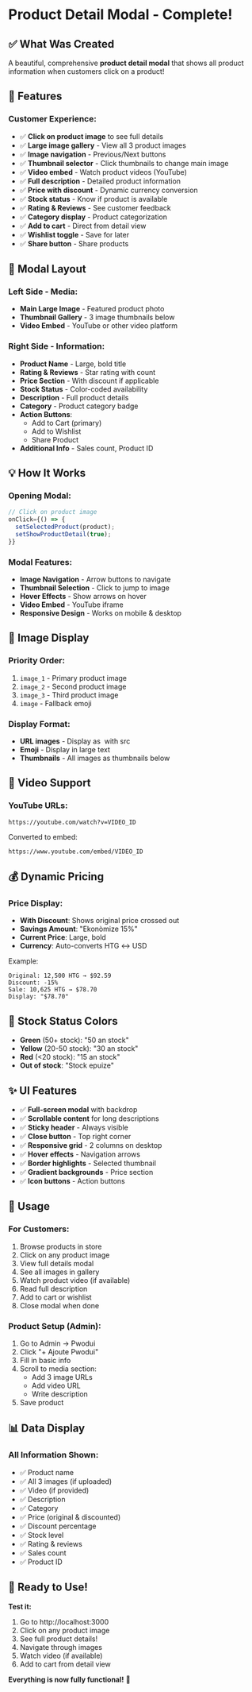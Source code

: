 # Product Detail Modal - Complete!

## ✅ What Was Created

A beautiful, comprehensive **product detail modal** that shows all product information when customers click on a product!

## 🎯 Features

### Customer Experience:
- ✅ **Click on product image** to see full details
- ✅ **Large image gallery** - View all 3 product images
- ✅ **Image navigation** - Previous/Next buttons
- ✅ **Thumbnail selector** - Click thumbnails to change main image
- ✅ **Video embed** - Watch product videos (YouTube)
- ✅ **Full description** - Detailed product information
- ✅ **Price with discount** - Dynamic currency conversion
- ✅ **Stock status** - Know if product is available
- ✅ **Rating & Reviews** - See customer feedback
- ✅ **Category display** - Product categorization
- ✅ **Add to cart** - Direct from detail view
- ✅ **Wishlist toggle** - Save for later
- ✅ **Share button** - Share products

## 🎨 Modal Layout

### Left Side - Media:
- **Main Large Image** - Featured product photo
- **Thumbnail Gallery** - 3 image thumbnails below
- **Video Embed** - YouTube or other video platform

### Right Side - Information:
- **Product Name** - Large, bold title
- **Rating & Reviews** - Star rating with count
- **Price Section** - With discount if applicable
- **Stock Status** - Color-coded availability
- **Description** - Full product details
- **Category** - Product category badge
- **Action Buttons**:
  - Add to Cart (primary)
  - Add to Wishlist
  - Share Product
- **Additional Info** - Sales count, Product ID

## 💡 How It Works

### Opening Modal:
```jsx
// Click on product image
onClick={() => {
  setSelectedProduct(product);
  setShowProductDetail(true);
}}
```

### Modal Features:
- **Image Navigation** - Arrow buttons to navigate
- **Thumbnail Selection** - Click to jump to image
- **Hover Effects** - Show arrows on hover
- **Video Embed** - YouTube iframe
- **Responsive Design** - Works on mobile & desktop

## 📸 Image Display

### Priority Order:
1. `image_1` - Primary product image
2. `image_2` - Second product image
3. `image_3` - Third product image
4. `image` - Fallback emoji

### Display Format:
- **URL images** - Display as <img> with src
- **Emoji** - Display in large text
- **Thumbnails** - All images as thumbnails below

## 🎥 Video Support

### YouTube URLs:
```
https://youtube.com/watch?v=VIDEO_ID
```

Converted to embed:
```
https://www.youtube.com/embed/VIDEO_ID
```

## 💰 Dynamic Pricing

### Price Display:
- **With Discount**: Shows original price crossed out
- **Savings Amount**: "Ekonòmize 15%"
- **Current Price**: Large, bold
- **Currency**: Auto-converts HTG ↔ USD

Example:
```
Original: 12,500 HTG → $92.59
Discount: -15%
Sale: 10,625 HTG → $78.70
Display: "$78.70"
```

## 🎨 Stock Status Colors

- **Green** (50+ stock): "50 an stock"
- **Yellow** (20-50 stock): "30 an stock"
- **Red** (<20 stock): "15 an stock"
- **Out of stock**: "Stock epuize"

## ✨ UI Features

- ✅ **Full-screen modal** with backdrop
- ✅ **Scrollable content** for long descriptions
- ✅ **Sticky header** - Always visible
- ✅ **Close button** - Top right corner
- ✅ **Responsive grid** - 2 columns on desktop
- ✅ **Hover effects** - Navigation arrows
- ✅ **Border highlights** - Selected thumbnail
- ✅ **Gradient backgrounds** - Price section
- ✅ **Icon buttons** - Action buttons

## 🚀 Usage

### For Customers:
1. Browse products in store
2. Click on any product image
3. View full details modal
4. See all images in gallery
5. Watch product video (if available)
6. Read full description
7. Add to cart or wishlist
8. Close modal when done

### Product Setup (Admin):
1. Go to Admin → Pwodui
2. Click "+ Ajoute Pwodui"
3. Fill in basic info
4. Scroll to media section:
   - Add 3 image URLs
   - Add video URL
   - Write description
5. Save product

## 📊 Data Display

### All Information Shown:
- ✅ Product name
- ✅ All 3 images (if uploaded)
- ✅ Video (if provided)
- ✅ Description
- ✅ Category
- ✅ Price (original & discounted)
- ✅ Discount percentage
- ✅ Stock level
- ✅ Rating & reviews
- ✅ Sales count
- ✅ Product ID

## 🎉 Ready to Use!

**Test it:**
1. Go to http://localhost:3000
2. Click on any product image
3. See full product details!
4. Navigate through images
5. Watch video (if available)
6. Add to cart from detail view

**Everything is now fully functional!** 🚀

